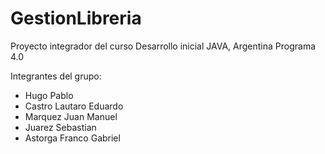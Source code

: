 # GestionLibreria
Proyecto integrador del curso Desarrollo inicial JAVA, Argentina Programa 4.0

Integrantes del grupo: 
- Hugo Pablo
- Castro Lautaro Eduardo
- Marquez Juan Manuel
- Juarez Sebastian
- Astorga Franco Gabriel

